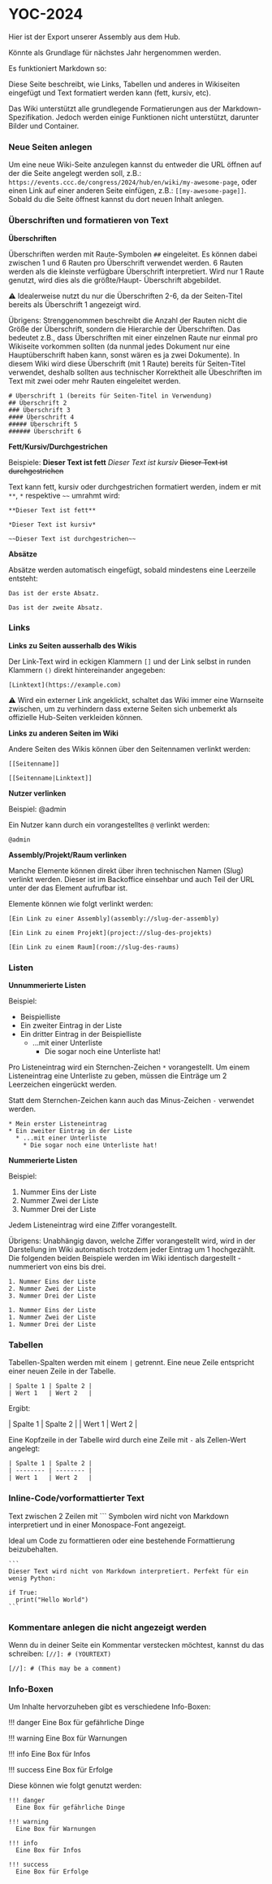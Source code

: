 # YOC-2024

Hier ist der Export unserer Assembly aus dem Hub.

Könnte als Grundlage für nächstes Jahr hergenommen werden.

Es funktioniert Markdown so:

Diese Seite beschreibt, wie Links, Tabellen und anderes in Wikiseiten eingefügt und Text formatiert werden kann (fett, kursiv, etc).

Das Wiki unterstützt alle grundlegende Formatierungen aus der Markdown-Spezifikation. Jedoch werden einige Funktionen nicht unterstützt, darunter Bilder und Container.

### Neue Seiten anlegen

Um eine neue Wiki-Seite anzulegen kannst du entweder die URL öffnen auf der die Seite angelegt werden soll, z.B.: `https://events.ccc.de/congress/2024/hub/en/wiki/my-awesome-page`, oder einen Link auf einer anderen Seite einfügen, z.B.: `[[my-awesome-page]]`. Sobald du die Seite öffnest kannst du dort neuen Inhalt anlegen.

### Überschriften und formatieren von Text

**Überschriften**

Überschriften werden mit Raute-Symbolen `##` eingeleitet. Es können dabei zwischen 1 und 6 Rauten pro Überschrift verwendet werden. 6 Rauten werden als die kleinste verfügbare Überschrift interpretiert. Wird nur 1 Raute genutzt, wird dies als die größte/Haupt- Überschrift abgebildet.

⚠️ Idealerweise nutzt du nur die Überschriften 2-6, da der Seiten-Titel bereits als Überschrift 1 angezeigt wird.

Übrigens: Strenggenommen beschreibt die Anzahl der Rauten nicht die Größe der Überschrift, sondern die Hierarchie der Überschriften. Das bedeutet z.B., dass Überschriften mit einer einzelnen Raute nur einmal pro Wikiseite vorkommen sollten (da nunmal jedes Dokument nur eine Hauptüberschrift haben kann, sonst wären es ja zwei Dokumente).
In diesem Wiki wird diese Überschrift (mit 1 Raute) bereits für Seiten-Titel verwendet, deshalb sollten aus technischer Korrektheit alle Übeschriften im Text mit zwei oder mehr Rauten eingeleitet werden.

```
# Überschrift 1 (bereits für Seiten-Titel in Verwendung)
## Überschrift 2
### Überschrift 3
#### Überschrift 4
##### Überschrift 5
###### Überschrift 6
```

**Fett/Kursiv/Durchgestrichen**

Beispiele: **Dieser Text ist fett** *Dieser Text ist kursiv* ~~Dieser Text ist durchgestrichen~~

Text kann fett, kursiv oder durchgestrichen formatiert werden, indem er mit `**`, `*` respektive `~~` umrahmt wird:

```
**Dieser Text ist fett**

*Dieser Text ist kursiv*

~~Dieser Text ist durchgestrichen~~
```

**Absätze**

Absätze werden automatisch eingefügt, sobald mindestens eine Leerzeile entsteht:

```
Das ist der erste Absatz.

Das ist der zweite Absatz.
```

### Links

**Links zu Seiten ausserhalb des Wikis**

Der Link-Text wird in eckigen Klammern `[]` und der Link selbst in runden Klammern `()` direkt hintereinander angegeben:

```
[Linktext](https://example.com)
```

⚠️ Wird ein externer Link angeklickt, schaltet das Wiki immer eine Warnseite zwischen, um zu verhindern dass externe Seiten sich unbemerkt als offizielle Hub-Seiten verkleiden können.

**Links zu anderen Seiten im Wiki**

Andere Seiten des Wikis können über den Seitennamen verlinkt werden:

```
[[Seitenname]]

[[Seitenname|Linktext]]
```

**Nutzer verlinken**

Beispiel: @admin

Ein Nutzer kann durch ein vorangestelltes `@` verlinkt werden:

```
@admin
```

**Assembly/Projekt/Raum verlinken**

Manche Elemente können direkt über ihren technischen Namen (Slug) verlinkt werden. Dieser ist im Backoffice einsehbar und auch Teil der URL unter der das Element aufrufbar ist. 

Elemente können wie folgt verlinkt werden:

```
[Ein Link zu einer Assembly](assembly://slug-der-assembly)

[Ein Link zu einem Projekt](project://slug-des-projekts)

[Ein Link zu einem Raum](room://slug-des-raums)
```

### Listen

**Unnummerierte Listen**

Beispiel:
* Beispielliste
* Ein zweiter Eintrag in der Liste
* Ein dritter Eintrag in der Beispielliste
  * ...mit einer Unterliste
    * Die sogar noch eine Unterliste hat!

Pro Listeneintrag wird ein Sternchen-Zeichen `*` vorangestellt. Um einem Listeneintrag eine Unterliste zu geben, müssen die Einträge um 2 Leerzeichen eingerückt werden.

Statt dem Sternchen-Zeichen kann auch das Minus-Zeichen `-` verwendet werden.

```
* Mein erster Listeneintrag
* Ein zweiter Eintrag in der Liste
  * ...mit einer Unterliste
    * Die sogar noch eine Unterliste hat!
```

**Nummerierte Listen**

Beispiel:
1. Nummer Eins der Liste
2. Nummer Zwei der Liste
3. Nummer Drei der Liste

Jedem Listeneintrag wird eine Ziffer vorangestellt.

Übrigens: Unabhängig davon, welche Ziffer vorangestellt wird, wird in der Darstellung im Wiki automatisch trotzdem jeder Eintrag um 1 hochgezählt. Die folgenden beiden Beispiele werden im Wiki identisch dargestellt - nummeriert von eins bis drei.

```
1. Nummer Eins der Liste
2. Nummer Zwei der Liste
3. Nummer Drei der Liste
```
```
1. Nummer Eins der Liste
1. Nummer Zwei der Liste
1. Nummer Drei der Liste
```

### Tabellen

Tabellen-Spalten werden mit einem `|` getrennt. Eine neue Zeile entspricht einer neuen Zeile in der Tabelle.

```
| Spalte 1 | Spalte 2 |
| Wert 1   | Wert 2   |
```

Ergibt:

| Spalte 1 | Spalte 2 |
| Wert 1   | Wert 2   |

Eine Kopfzeile in der Tabelle wird durch eine Zeile mit `-` als Zellen-Wert angelegt:

```
| Spalte 1 | Spalte 2 |
| -------- | -------- |
| Wert 1   | Wert 2   |
```

### Inline-Code/vorformattierter Text

Text zwischen 2 Zeilen mit ``` Symbolen wird nicht von Markdown interpretiert und in einer Monospace-Font angezeigt.

Ideal um Code zu formattieren oder eine bestehende Formattierung beizubehalten.

````
```
Dieser Text wird nicht von Markdown interpretiert. Perfekt für ein wenig Python:

if True:
  print("Hello World")
```
````

### Kommentare anlegen die nicht angezeigt werden

Wenn du in deiner Seite ein Kommentar verstecken möchtest, kannst du das schreiben: `[//]: # (YOURTEXT)`

```
[//]: # (This may be a comment)
```

### Info-Boxen

Um Inhalte hervorzuheben gibt es verschiedene Info-Boxen:

!!! danger
  Eine Box für gefährliche Dinge

!!! warning
  Eine Box für Warnungen

!!! info
  Eine Box für Infos

!!! success
  Eine Box für Erfolge

Diese können wie folgt genutzt werden:

```
!!! danger
  Eine Box für gefährliche Dinge

!!! warning
  Eine Box für Warnungen

!!! info
  Eine Box für Infos

!!! success
  Eine Box für Erfolge
```
